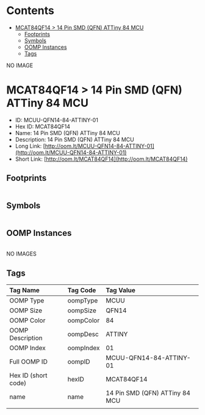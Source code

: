 



Contents
========

* [MCAT84QF14 > 14 Pin SMD (QFN) ATTiny 84 MCU](#mcat84qf14--14-pin-smd-qfn-attiny-84-mcu)
	* [Footprints](#footprints)
	* [Symbols](#symbols)
	* [OOMP Instances](#oomp-instances)
	* [Tags](#tags)
  
NO IMAGE  
# MCAT84QF14 > 14 Pin SMD (QFN) ATTiny 84 MCU

- ID: MCUU-QFN14-84-ATTINY-01
- Hex ID: MCAT84QF14
- Name: 14 Pin SMD (QFN) ATTiny 84 MCU
- Description: 14 Pin SMD (QFN) ATTiny 84 MCU
- Long Link: [http://oom.lt/MCUU-QFN14-84-ATTINY-01](http://oom.lt/MCUU-QFN14-84-ATTINY-01)
- Short Link: [http://oom.lt/MCAT84QF14](http://oom.lt/MCAT84QF14)

## Footprints
  

|||||
| :--- | :--- | :--- | :--- |

## Symbols
  

|||||
| :--- | :--- | :--- | :--- |

## OOMP Instances
  

|||||
| :--- | :--- | :--- | :--- |
  
NO IMAGES  
## Tags
  

|Tag Name|Tag Code|Tag Value|
| :--- | :--- | :--- |
|OOMP Type|oompType|MCUU|
|OOMP Size|oompSize|QFN14|
|OOMP Color|oompColor|84|
|OOMP Description|oompDesc|ATTINY|
|OOMP Index|oompIndex|01|
|Full OOMP ID|oompID|MCUU-QFN14-84-ATTINY-01|
|Hex ID (short code)|hexID|MCAT84QF14|
|name|name|14 Pin SMD (QFN) ATTiny 84 MCU|
||||
